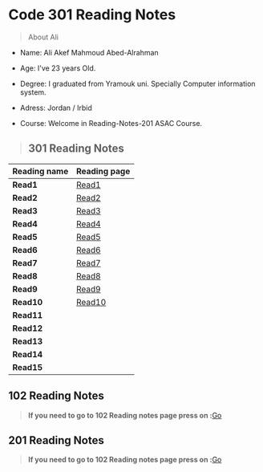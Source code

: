 # Code 301 Reading Notes

>About Ali 

* Name: Ali Akef Mahmoud Abed-Alrahman

* Age: I've 23 years Old. 

* Degree: I graduated from Yramouk uni. Specially Computer information system. 

* Adress: Jordan / Irbid

* Course: Welcome in Reading-Notes-201 ASAC Course.



>## 301 Reading Notes


Reading name     | Reading page
---------------- | ----------------------
**Read1**        | [Read1](Read1.md)
**Read2**        | [Read2](Read2.md)
**Read3**        | [Read3](Read3.md)
**Read4**        | [Read4](Read4.md)
**Read5**        | [Read5](Read5.md)
**Read6**        | [Read6](Read6.md)
**Read7**        | [Read7](Read7.md)
**Read8**        | [Read8](Read8.md)
**Read9**        | [Read9](Read9.md)
**Read10**       | [Read10](Read10.md)
**Read11**       |  
**Read12**       |  
**Read13**       |  
**Read14**       |  
**Read15**       | 


## 102 Reading Notes

>**If you need to go to 102 Reading notes page press on :**[Go](https://alishiyyab.github.io/Reading-notes/)

## 201 Reading Notes

>**If you need to go to 102 Reading notes page press on :**[Go](https://github.com/AliShiyyab/Reading-Notes-201)